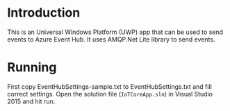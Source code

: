 # Introduction

This is an Universal Windows Platform (UWP) app that can be used to send events to Azure Event Hub. It uses AMQP.Net Lite library to send events. 

# Running

First copy EventHubSettings-sample.txt to EventHubSettings.txt and fill correct settings. 
Open the solution file (`IoTCoreApp.sln`) in Visual Studio 2015 and hit run. 

